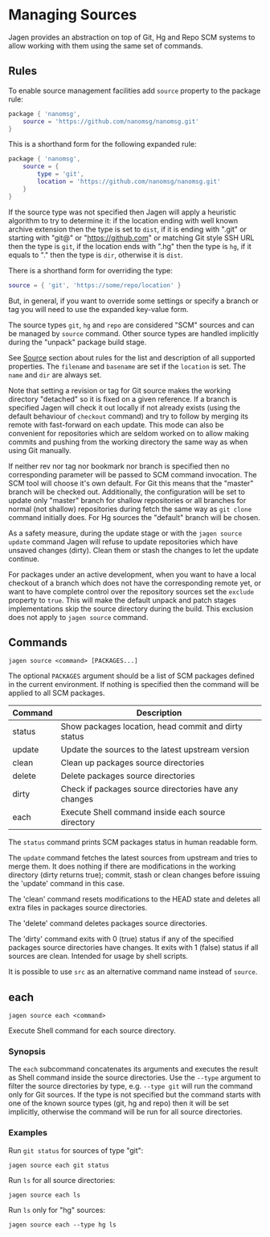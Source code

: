# Managing Sources

Jagen provides an abstraction on top of Git, Hg and Repo SCM systems to allow working with them
using the same set of commands.

## Rules

To enable source management facilities add `source` property to the package rule:

```lua
package { 'nanomsg',
    source = 'https://github.com/nanomsg/nanomsg.git'
}
```

This is a shorthand form for the following expanded rule:

```lua
package { 'nanomsg',
    source = {
        type = 'git',
        location = 'https://github.com/nanomsg/nanomsg.git'
    }
}
```

If the source type was not specified then Jagen will apply a heuristic algorithm to try to
determine it: if the location ending with well known archive extension then the type is set to
`dist`, if it is ending with ".git" or starting with "git@" or "https://github.com" or matching Git
style SSH URL then the type is `git`, if the location ends with ".hg" then the type is `hg`, if it
equals to "." then the type is `dir`, otherwise it is `dist`.

There is a shorthand form for overriding the type:
```lua
source = { 'git', 'https://some/repo/location' }
```

But, in general, if you want to override some settings or specify a branch or tag you will need to
use the expanded key-value form.

The source types `git`, `hg` and `repo` are considered "SCM" sources and can be managed by `source`
command. Other source types are handled implicitly during the "unpack" package build stage.

See [Source](Rules.md#source) section about rules for the list and description of all supported
properties. The `filename` and `basename` are set if the `location` is set. The `name` and `dir`
are always set.

Note that setting a revision or tag for Git source makes the working directory "detached" so it is
fixed on a given reference. If a branch is specified Jagen will check it out locally if not already
exists (using the default behaviour of `checkout` command) and try to follow by merging its remote
with fast-forward on each update. This mode can also be convenient for repositories which are
seldom worked on to allow making commits and pushing from the working directory the same way as
when using Git manually.

If neither rev nor tag nor bookmark nor branch is specified then no corresponding parameter will be
passed to SCM command invocation. The SCM tool will choose it's own default. For Git this means
that the "master" branch will be checked out. Additionally, the configuration will be set to update
only "master" branch for shallow repositories or all branches for normal (not shallow) repositories
during fetch the same way as `git clone` command initially does. For Hg sources the "default"
branch will be chosen.

As a safety measure, during the update stage or with the `jagen source update` command Jagen will
refuse to update repositories which have unsaved changes (dirty). Clean them or stash the changes
to let the update continue.

For packages under an active development, when you want to have a local checkout of a branch which
does not have the corresponding remote yet, or want to have complete control over the repository
sources set the `exclude` property to `true`. This will make the default unpack and patch stages
implementations skip the source directory during the build. This exclusion does not apply to `jagen
source` command.

## Commands

```
jagen source <command> [PACKAGES...]
```

The optional `PACKAGES` argument should be a list of SCM packages defined in the current
environment. If nothing is specified then the command will be applied to all SCM packages.

Command | Description
--------|------------
status  | Show packages location, head commit and dirty status
update  | Update the sources to the latest upstream version
clean   | Clean up packages source directories
delete  | Delete packages source directories
dirty   | Check if packages source directories have any changes
each    | Execute Shell command inside each source directory

The `status` command prints SCM packages status in human readable form.

The `update` command fetches the latest sources from upstream and tries to merge them. It does
nothing if there are modifications in the working directory (dirty returns true); commit, stash or
clean changes before issuing the 'update' command in this case.

The 'clean' command resets modifications to the HEAD state and deletes all extra files in packages
source directories.

The 'delete' command deletes packages source directories.

The 'dirty' command exits with 0 (true) status if any of the specified packages source directories
have changes. It exits with 1 (false) status if all sources are clean. Intended for usage by shell
scripts.

It is possible to use `src` as an alternative command name instead of `source`.

## each

```
jagen source each <command>
```

Execute Shell command for each source directory.

### Synopsis

The `each` subcommand concatenates its arguments and executes the result as
Shell command inside the source directories. Use the `--type` argument to
filter the source directories by type, e.g. `--type git` will run the command
only for Git sources. If the type is not specified but the command starts
with one of the known source types (git, hg and repo) then it will be set
implicitly, otherwise the command will be run for all source directories.

### Examples

  Run `git status` for sources of type "git":

    jagen source each git status

  Run `ls` for all source directories:

    jagen source each ls

  Run `ls` only for "hg" sources:

    jagen source each --type hg ls
